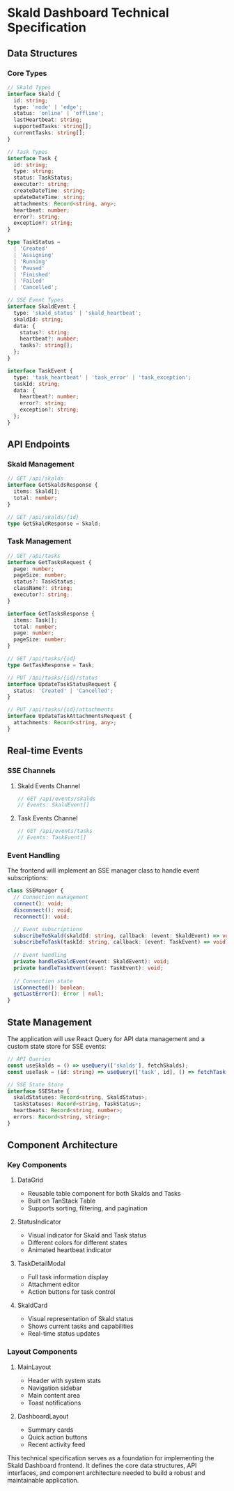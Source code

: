 # Skald Dashboard Technical Specification

## Data Structures

### Core Types

```typescript
// Skald Types
interface Skald {
  id: string;
  type: 'node' | 'edge';
  status: 'online' | 'offline';
  lastHeartbeat: string;
  supportedTasks: string[];
  currentTasks: string[];
}

// Task Types
interface Task {
  id: string;
  type: string;
  status: TaskStatus;
  executor?: string;
  createDateTime: string;
  updateDateTime: string;
  attachments: Record<string, any>;
  heartbeat: number;
  error?: string;
  exception?: string;
}

type TaskStatus =
  | 'Created'
  | 'Assigning'
  | 'Running'
  | 'Paused'
  | 'Finished'
  | 'Failed'
  | 'Cancelled';

// SSE Event Types
interface SkaldEvent {
  type: 'skald_status' | 'skald_heartbeat';
  skaldId: string;
  data: {
    status?: string;
    heartbeat?: number;
    tasks?: string[];
  };
}

interface TaskEvent {
  type: 'task_heartbeat' | 'task_error' | 'task_exception';
  taskId: string;
  data: {
    heartbeat?: number;
    error?: string;
    exception?: string;
  };
}
```

## API Endpoints

### Skald Management

```typescript
// GET /api/skalds
interface GetSkaldsResponse {
  items: Skald[];
  total: number;
}

// GET /api/skalds/{id}
type GetSkaldResponse = Skald;
```

### Task Management

```typescript
// GET /api/tasks
interface GetTasksRequest {
  page: number;
  pageSize: number;
  status?: TaskStatus;
  className?: string;
  executor?: string;
}

interface GetTasksResponse {
  items: Task[];
  total: number;
  page: number;
  pageSize: number;
}

// GET /api/tasks/{id}
type GetTaskResponse = Task;

// PUT /api/tasks/{id}/status
interface UpdateTaskStatusRequest {
  status: 'Created' | 'Cancelled';
}

// PUT /api/tasks/{id}/attachments
interface UpdateTaskAttachmentsRequest {
  attachments: Record<string, any>;
}
```

## Real-time Events

### SSE Channels

1. Skald Events Channel
   ```typescript
   // GET /api/events/skalds
   // Events: SkaldEvent[]
   ```

2. Task Events Channel
   ```typescript
   // GET /api/events/tasks
   // Events: TaskEvent[]
   ```

### Event Handling

The frontend will implement an SSE manager class to handle event subscriptions:

```typescript
class SSEManager {
  // Connection management
  connect(): void;
  disconnect(): void;
  reconnect(): void;

  // Event subscriptions
  subscribeToSkald(skaldId: string, callback: (event: SkaldEvent) => void): void;
  subscribeToTask(taskId: string, callback: (event: TaskEvent) => void): void;
  
  // Event handling
  private handleSkaldEvent(event: SkaldEvent): void;
  private handleTaskEvent(event: TaskEvent): void;
  
  // Connection state
  isConnected(): boolean;
  getLastError(): Error | null;
}
```

## State Management

The application will use React Query for API data management and a custom state store for SSE events:

```typescript
// API Queries
const useSkalds = () => useQuery(['skalds'], fetchSkalds);
const useTask = (id: string) => useQuery(['task', id], () => fetchTask(id));

// SSE State Store
interface SSEState {
  skaldStatuses: Record<string, SkaldStatus>;
  taskStatuses: Record<string, TaskStatus>;
  heartbeats: Record<string, number>;
  errors: Record<string, string>;
}
```

## Component Architecture

### Key Components

1. DataGrid
   - Reusable table component for both Skalds and Tasks
   - Built on TanStack Table
   - Supports sorting, filtering, and pagination

2. StatusIndicator
   - Visual indicator for Skald and Task status
   - Different colors for different states
   - Animated heartbeat indicator

3. TaskDetailModal
   - Full task information display
   - Attachment editor
   - Action buttons for task control

4. SkaldCard
   - Visual representation of Skald status
   - Shows current tasks and capabilities
   - Real-time status updates

### Layout Components

1. MainLayout
   - Header with system stats
   - Navigation sidebar
   - Main content area
   - Toast notifications

2. DashboardLayout
   - Summary cards
   - Quick action buttons
   - Recent activity feed

This technical specification serves as a foundation for implementing the Skald Dashboard frontend. It defines the core data structures, API interfaces, and component architecture needed to build a robust and maintainable application.